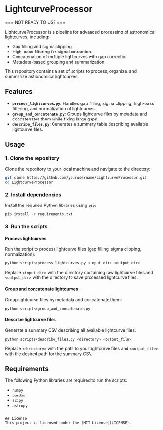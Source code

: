 # LightcurveProcessor

=== NOT READY TO USE ===

LightcurveProcessor is a pipeline for advanced processing of astronomical lightcurves, including:
- Gap filling and sigma clipping.
- High-pass filtering for signal extraction.
- Concatenation of multiple lightcurves with gap correction.
- Metadata-based grouping and summarization.

This repository contains a set of scripts to process, organize, and summarize astronomical lightcurves.

## Features
- **`process_lightcurves.py`**: Handles gap filling, sigma clipping, high-pass filtering, and normalization of lightcurves.
- **`group_and_concatenate.py`**: Groups lightcurve files by metadata and concatenates them while fixing large gaps.
- **`describe_files.py`**: Generates a summary table describing available lightcurve files.

## Usage

### 1. Clone the repository
Clone the repository to your local machine and navigate to the directory:
```bash
git clone https://github.com/yourusername/LightcurveProcessor.git
cd LightcurveProcessor
```

### 2. Install dependencies
Install the required Python libraries using `pip`:
```bash
pip install -r requirements.txt
```

### 3. Run the scripts

#### Process lightcurves
Run the script to process lightcurve files (gap filling, sigma clipping, normalization):
```bash
python scripts/process_lightcurves.py <input_dir> <output_dir>
```
Replace `<input_dir>` with the directory containing raw lightcurve files and `<output_dir>` with the directory to save processed lightcurve files.

#### Group and concatenate lightcurves
Group lightcurve files by metadata and concatenate them:
```bash
python scripts/group_and_concatenate.py
```

#### Describe lightcurve files
Generate a summary CSV describing all available lightcurve files:
```bash
python scripts/describe_files.py <directory> <output_file>
```
Replace `<directory>` with the path to your lightcurve files and `<output_file>` with the desired path for the summary CSV.

## Requirements
The following Python libraries are required to run the scripts:
- `numpy`
- `pandas`
- `scipy`
- `astropy`
```

## License
This project is licensed under the [MIT License](LICENSE).


